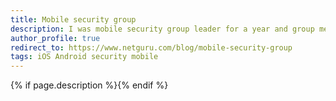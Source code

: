 ```yaml
---
title: Mobile security group
description: I was mobile security group leader for a year and group member since beggining of the group. Blogpost describes initiatives that we had and how we could develop our skills in that area.
author_profile: true
redirect_to: https://www.netguru.com/blog/mobile-security-group
tags: iOS Android security mobile
---
```


{% if page.description %}<meta name="description" content="{{ page.description }}">{% endif %}
